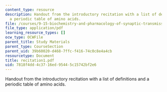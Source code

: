 ```yaml
---
content_type: resource
description: Handout from the introductory recitation with a list of definitions and
  a periodic table of amino acids.
file: /courses/9-15-biochemistry-and-pharmacology-of-synaptic-transmission-fall-2007/7818f4dd4c3716ed95445c15742bf2e6_recitation1.pdf
file_type: application/pdf
learning_resource_types: []
ocw_type: OCWFile
parent_title: Study Materials
parent_type: CourseSection
parent_uid: 39b60020-d468-7ffc-f416-74c0c8e4a4cb
resourcetype: Document
title: recitation1.pdf
uid: 7818f4dd-4c37-16ed-9544-5c15742bf2e6
---
```

Handout from the introductory recitation with a list of definitions and a periodic table of amino acids.